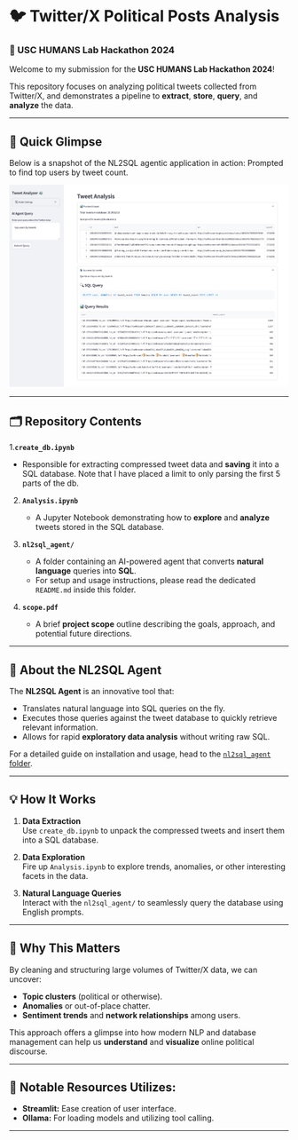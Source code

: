 # 🐦 Twitter/X Political Posts Analysis  
### 🚀 USC HUMANS Lab Hackathon 2024


Welcome to my submission for the **USC HUMANS Lab Hackathon 2024**!  

This repository focuses on analyzing political tweets collected from Twitter/X, and demonstrates a pipeline to **extract**, **store**, **query**, and **analyze** the data. 

---

## 📸 Quick Glimpse

Below is a snapshot of the NL2SQL agentic application in action:
Prompted to find top users by tweet count.

![App Screenshot](./images/nl2sql.png)

---

## 🗂 Repository Contents

1.**`create_db.ipynb`**  
   - Responsible for extracting compressed tweet data and **saving** it into a SQL database. Note that I have placed a limit to only parsing the first 5 parts of the db.

2. **`Analysis.ipynb`**  
   - A Jupyter Notebook demonstrating how to **explore** and **analyze** tweets stored in the SQL database. 

3. **`nl2sql_agent/`**  
   - A folder containing an AI-powered agent that converts **natural language** queries into **SQL**.  
   - For setup and usage instructions, please read the dedicated `README.md` inside this folder.

4. **`scope.pdf`**  
   - A brief **project scope** outline describing the goals, approach, and potential future directions.

---

## 🤖 About the NL2SQL Agent

The **NL2SQL Agent** is an innovative tool that:
- Translates natural language into SQL queries on the fly.
- Executes those queries against the tweet database to quickly retrieve relevant information.
- Allows for rapid **exploratory data analysis** without writing raw SQL.

For a detailed guide on installation and usage, head to the [`nl2sql_agent` folder](./nl2sql_agent/README.md).

---

## 💡 How It Works

1. **Data Extraction**  
   Use `create_db.ipynb` to unpack the compressed tweets and insert them into a SQL database.
   
2. **Data Exploration**  
   Fire up `Analysis.ipynb` to explore trends, anomalies, or other interesting facets in the data.
   
3. **Natural Language Queries**  
   Interact with the `nl2sql_agent/` to seamlessly query the database using English prompts.

---

## 🎯 Why This Matters

By cleaning and structuring large volumes of Twitter/X data, we can uncover:
- **Topic clusters** (political or otherwise).
- **Anomalies** or out-of-place chatter.
- **Sentiment trends** and **network relationships** among users.  

This approach offers a glimpse into how modern NLP and database management can help us **understand** and **visualize** online political discourse.

---

## 🫶 Notable Resources Utilizes:

- **Streamlit:** Ease creation of user interface.
- **Ollama:** For loading models and utilizing tool calling. 

---

